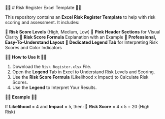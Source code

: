 🎀🌸 # Risk Register Excel Template 🎀🌸

This repository contains an **Excel Risk Register Template** to help with risk scoring and assessment. It includes:

🎀 **Risk Score Levels** (High, Medium, Low)
🎀 **Pink Header Sections** for Visual Clarity
🎀 **Risk Score Formula** Explanation with an Example
🎀 **Professional, Easy-To-Understand Layout**
🎀 **Dedicated Legend Tab** for Interpreting Risk Scores and Color Indicators

🎀🌸 **How to Use It** 🌸🎀

1. Download the `Risk Register.xlsx` File.
2. Open the **Legend** Tab in Excel to Understand Risk Levels and Scoring.
3. Use the **Risk Score Formula** (Likelihood x Impact) to Calculate Risk Scores.
4. Use the **Legend** to Interpret Your Results.

🎀🌸 **Example** 🌸🎀

If **Likelihood** = 4 and **Impact** = 5, then:
🎀 **Risk Score** = 4 x 5 = 20 (High Risk)

